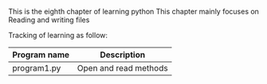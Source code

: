 This is the eighth chapter of learning python
This chapter mainly focuses on Reading and writing files

Tracking of learning as follow:

| Program name | Description |
| ---- | ---- |
| program1.py | Open and read methods |